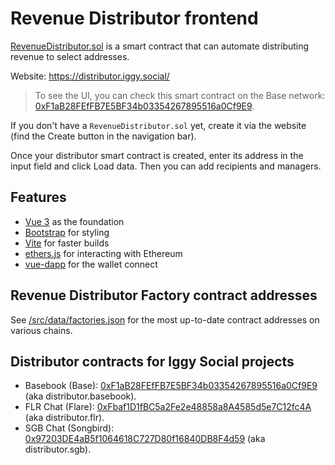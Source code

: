 # Revenue Distributor frontend

[RevenueDistributor.sol](https://github.com/iggy-social/iggy-contracts/blob/main/contracts/distributor/RevenueDistributor.sol) is a smart contract that can automate distributing revenue to select addresses.

Website: https://distributor.iggy.social/ 

> To see the UI, you can check this smart contract on the Base network: [0xF1aB28FEfFB7E5BF34b03354267895516a0Cf9E9](https://distributor.iggy.social/?addr=0xF1aB28FEfFB7E5BF34b03354267895516a0Cf9E9).

If you don't have a `RevenueDistributor.sol` yet, create it via the website (find the Create button in the navigation bar).

Once your distributor smart contract is created, enter its address in the input field and click Load data. Then you can add recipients and managers.

## Features
- [Vue 3](https://v3.vuejs.org/guide/introduction.html#what-is-vue-js) as the foundation
- [Bootstrap](https://getbootstrap.com/) for styling
- [Vite](https://vitejs.dev/guide/) for faster builds
- [ethers.js](https://docs.ethers.io/v5/) for interacting with Ethereum
- [vue-dapp](https://github.com/chnejohnson/vue-dapp) for the wallet connect

## Revenue Distributor Factory contract addresses

See [/src/data/factories.json](https://github.com/iggy-social/revenue-distributor-frontend/blob/main/src/data/factories.json) for the most up-to-date contract addresses on various chains.

## Distributor contracts for Iggy Social projects

- Basebook (Base): [0xF1aB28FEfFB7E5BF34b03354267895516a0Cf9E9](https://distributor.iggy.social/?addr=0xF1aB28FEfFB7E5BF34b03354267895516a0Cf9E9) (aka distributor.basebook).
- FLR Chat (Flare): [0xFbaf1D1fBC5a2Fe2e48858a8A4585d5e7C12fc4A](https://distributor.iggy.social/?addr=0xFbaf1D1fBC5a2Fe2e48858a8A4585d5e7C12fc4A) (aka distributor.flr).
- SGB Chat (Songbird): [0x97203DE4aB5f1064618C727D80f16840DB8F4d59](https://distributor.iggy.social/?addr=0x97203DE4aB5f1064618C727D80f16840DB8F4d59) (aka distributor.sgb).
